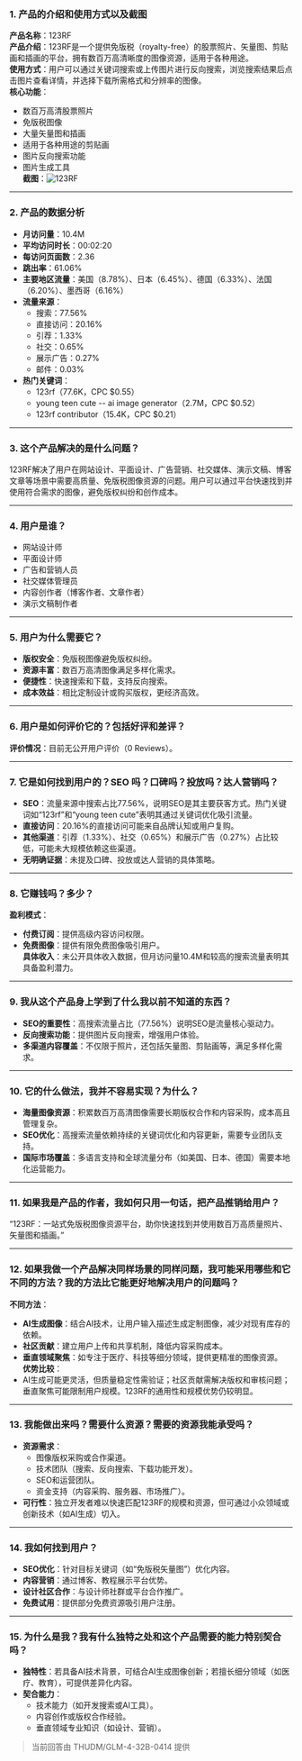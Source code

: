 
### 1. 产品的介绍和使用方式以及截图  
**产品名称**：123RF  
**产品介绍**：123RF是一个提供免版税（royalty-free）的股票照片、矢量图、剪贴画和插画的平台，拥有数百万高清晰度的图像资源，适用于各种用途。  
**使用方式**：用户可以通过关键词搜索或上传图片进行反向搜索，浏览搜索结果后点击图片查看详情，并选择下载所需格式和分辨率的图像。  
**核心功能**：  
- 数百万高清股票照片  
- 免版税图像  
- 大量矢量图和插画  
- 适用于各种用途的剪贴画  
- 图片反向搜索功能  
- 图片生成工具  
**截图**：![123RF](https://cdn-images.toolify.ai/168684700829131754.jpg)  

---

### 2. 产品的数据分析  
- **月访问量**：10.4M  
- **平均访问时长**：00:02:20  
- **每访问页面数**：2.36  
- **跳出率**：61.06%  
- **主要地区流量**：美国（8.78%）、日本（6.45%）、德国（6.33%）、法国（6.20%）、墨西哥（6.16%）  
- **流量来源**：  
  - 搜索：77.56%  
  - 直接访问：20.16%  
  - 引荐：1.33%  
  - 社交：0.65%  
  - 展示广告：0.27%  
  - 邮件：0.03%  
- **热门关键词**：  
  - 123rf（77.6K，CPC $0.55）  
  - young teen cute -- ai image generator（2.7M，CPC $0.52）  
  - 123rf contributor（15.4K，CPC $0.21）  

---

### 3. 这个产品解决的是什么问题？  
123RF解决了用户在网站设计、平面设计、广告营销、社交媒体、演示文稿、博客文章等场景中需要高质量、免版税图像资源的问题。用户可以通过平台快速找到并使用符合需求的图像，避免版权纠纷和创作成本。

---

### 4. 用户是谁？  
- 网站设计师  
- 平面设计师  
- 广告和营销人员  
- 社交媒体管理员  
- 内容创作者（博客作者、文章作者）  
- 演示文稿制作者  

---

### 5. 用户为什么需要它？  
- **版权安全**：免版税图像避免版权纠纷。  
- **资源丰富**：数百万高清图像满足多样化需求。  
- **便捷性**：快速搜索和下载，支持反向搜索。  
- **成本效益**：相比定制设计或购买版权，更经济高效。  

---

### 6. 用户是如何评价它的？包括好评和差评？  
**评价情况**：目前无公开用户评价（0 Reviews）。  

---

### 7. 它是如何找到用户的？SEO 吗？口碑吗？投放吗？达人营销吗？  
- **SEO**：流量来源中搜索占比77.56%，说明SEO是其主要获客方式。热门关键词如“123rf”和“young teen cute”表明其通过关键词优化吸引流量。  
- **直接访问**：20.16%的直接访问可能来自品牌认知或用户复购。  
- **其他渠道**：引荐（1.33%）、社交（0.65%）和展示广告（0.27%）占比较低，可能未大规模依赖这些渠道。  
- **无明确证据**：未提及口碑、投放或达人营销的具体策略。  

---

### 8. 它赚钱吗？多少？  
**盈利模式**：  
- **付费订阅**：提供高级内容访问权限。  
- **免费图像**：提供有限免费图像吸引用户。  
**具体收入**：未公开具体收入数据，但月访问量10.4M和较高的搜索流量表明其具备盈利潜力。  

---

### 9. 我从这个产品身上学到了什么我以前不知道的东西？  
- **SEO的重要性**：高搜索流量占比（77.56%）说明SEO是流量核心驱动力。  
- **反向搜索功能**：提供图片反向搜索，增强用户体验。  
- **多渠道内容覆盖**：不仅限于照片，还包括矢量图、剪贴画等，满足多样化需求。  

---

### 10. 它的什么做法，我并不容易实现？为什么？  
- **海量图像资源**：积累数百万高清图像需要长期版权合作和内容采购，成本高且管理复杂。  
- **SEO优化**：高搜索流量依赖持续的关键词优化和内容更新，需要专业团队支持。  
- **国际市场覆盖**：多语言支持和全球流量分布（如美国、日本、德国）需要本地化运营能力。  

---

### 11. 如果我是产品的作者，我如何只用一句话，把产品推销给用户？  
“123RF：一站式免版税图像资源平台，助你快速找到并使用数百万高质量照片、矢量图和插画。”  

---

### 12. 如果我做一个产品解决同样场景的同样问题，我可能采用哪些和它不同的方法？我的方法比它能更好地解决用户的问题吗？  
**不同方法**：  
- **AI生成图像**：结合AI技术，让用户输入描述生成定制图像，减少对现有库存的依赖。  
- **社区贡献**：建立用户上传和共享机制，降低内容采购成本。  
- **垂直领域聚焦**：如专注于医疗、科技等细分领域，提供更精准的图像资源。  
**优势比较**：  
- AI生成可能更灵活，但质量稳定性需验证；社区贡献需解决版权和审核问题；垂直聚焦可能限制用户规模。123RF的通用性和规模优势仍较明显。  

---

### 13. 我能做出来吗？需要什么资源？需要的资源我能承受吗？  
- **资源需求**：  
  - 图像版权采购或合作渠道。  
  - 技术团队（搜索、反向搜索、下载功能开发）。  
  - SEO和运营团队。  
  - 资金支持（内容采购、服务器、市场推广）。  
- **可行性**：独立开发者难以快速匹配123RF的规模和资源，但可通过小众领域或创新技术（如AI生成）切入。  

---

### 14. 我如何找到用户？  
- **SEO优化**：针对目标关键词（如“免版税矢量图”）优化内容。  
- **内容营销**：通过博客、教程展示平台优势。  
- **设计社区合作**：与设计师社群或平台合作推广。  
- **免费试用**：提供部分免费资源吸引用户注册。  

---

### 15. 为什么是我？我有什么独特之处和这个产品需要的能力特别契合吗？  
- **独特性**：若具备AI技术背景，可结合AI生成图像创新；若擅长细分领域（如医疗、教育），可提供差异化内容。  
- **契合能力**：  
  - 技术能力（如开发搜索或AI工具）。  
  - 内容创作或版权合作经验。  
  - 垂直领域专业知识（如设计、营销）。  

> 当前回答由 THUDM/GLM-4-32B-0414 提供